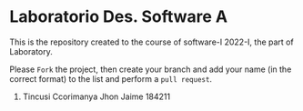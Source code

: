 # Laboratorio Des. Software A 
This is the repository created to the course of software-I 2022-I, the part of Laboratory.


Please `Fork` the project, then create your branch and add your name (in the correct format) to the list and perform a `pull request`.

<ol>
  <li>Tincusi Ccorimanya Jhon Jaime 184211 </li>
</ol>
